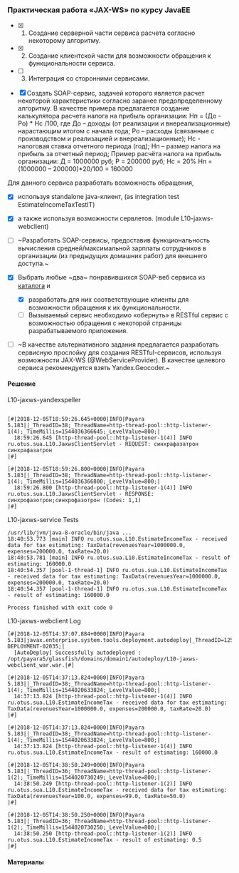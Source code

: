 ### Практическая работа «JAX-WS» по курсу JavaEE

- [x] 1. Создание серверной части сервиса расчета согласно некоторому алгоритму.
- [x] 2. Создание клиентской части для возможности обращения к функциональности сервиса.
- [ ] 3. Интеграция со сторонними сервисами.

- [x]  Создать SOAP-сервис, задачей которого является расчет некоторой характеристики согласно заранее предопределенному алгоритму. В качестве примера предлагается создание калькулятора расчета налога на прибыль организации:
Нп = (До - Ро) * Нс /100, где
До – доходы (от реализации и внереализационные) нарастающим итогом с начала года;
Ро – расходы (связанные с производством и реализацией и внереализационные);
Нс - налоговая ставка отчетного периода (год);
Нп – размер налога на прибыль за отчетный период;
Пример расчёта налога на прибыль организации:
Д = 1000000 руб; Р = 200000 руб; Нс = 20%
Нп = (1000000 – 200000)*20/100 = 160000

Для данного сервиса разработать возможность обращения, 
- [x] используя standalone java-клиент, (as integration test EstimateIncomeTaxTestIT)
- [x] а также используя возможности сервлетов. (module L10-jaxws-webclient)

- [ ]  ~Разработать SOAP-сервисы, предоставив функциональность вычисления средней/максимальной зарплаты сотрудников в организации (из предыдущих домашних работ) для внешнего доступа.~

- [x] Выбрать любые ~два~ понравившихся SOAP-веб сервиса из [каталога](https://www.programmableweb.com/category/russian/apis?keyword=soap) и 
  - [x] разработать для них соответствующие клиенты для возможности обращения к их функциональности.
  - [ ] Вызываемый сервис необходимо «обернуть» в RESTful сервис с возможностью обращения с некоторой страницы разрабатываемого приложения.
- [ ] ~В качестве альтернативного задания предлагается разработать сервисную прослойку для создания RESTful-сервисов, используя возможности JAX-WS (@WebServiceProvider). В качестве целевого сервиса рекомендуется взять Yandex.Geocoder.~


#### Решение

L10-jaxws-yandexspeller
``` 

[#|2018-12-05T18:59:26.645+0000|INFO|Payara 5.183||_ThreadID=38;_ThreadName=http-thread-pool::http-listener-1(4);_TimeMillis=1544036366645;_LevelValue=800;|
  18:59:26.645 [http-thread-pool::http-listener-1(4)] INFO ru.otus.sua.L10.JaxwsClientServlet - REQUEST: синхрафазатрон синхрафазатрон
|#]

[#|2018-12-05T18:59:26.800+0000|INFO|Payara 5.183||_ThreadID=38;_ThreadName=http-thread-pool::http-listener-1(4);_TimeMillis=1544036366800;_LevelValue=800;|
  18:59:26.800 [http-thread-pool::http-listener-1(4)] INFO ru.otus.sua.L10.JaxwsClientServlet - RESPONSE: синхрофазотрон;синхрофазотрон (Codes: 1,1)
|#]

```


L10-jaxws-service Tests
``` 
/usr/lib/jvm/java-8-oracle/bin/java ...
18:40:53.773 [main] INFO ru.otus.sua.L10.EstimateIncomeTax - received data for tax estimating: TaxData(revenuesYear=1000000.0, expenses=200000.0, taxRate=20.0)
18:40:53.781 [main] INFO ru.otus.sua.L10.EstimateIncomeTax - result of estimating: 160000.0
18:40:54.357 [pool-1-thread-1] INFO ru.otus.sua.L10.EstimateIncomeTax - received data for tax estimating: TaxData(revenuesYear=1000000.0, expenses=200000.0, taxRate=20.0)
18:40:54.357 [pool-1-thread-1] INFO ru.otus.sua.L10.EstimateIncomeTax - result of estimating: 160000.0

Process finished with exit code 0
```

L10-jaxws-webclient Log
``` 
[#|2018-12-05T14:37:07.884+0000|INFO|Payara 5.183|javax.enterprise.system.tools.deployment.autodeploy|_ThreadID=125;_ThreadName=AutoDeployer;_TimeMillis=1544020627884;_LevelValue=800;_MessageID=NCLS-DEPLOYMENT-02035;|
  [AutoDeploy] Successfully autodeployed : /opt/payara5/glassfish/domains/domain1/autodeploy/L10-jaxws-webclient_war.war.|#]

[#|2018-12-05T14:37:13.824+0000|INFO|Payara 5.183||_ThreadID=38;_ThreadName=http-thread-pool::http-listener-1(4);_TimeMillis=1544020633824;_LevelValue=800;|
  14:37:13.824 [http-thread-pool::http-listener-1(4)] INFO ru.otus.sua.L10.EstimateIncomeTax - received data for tax estimating: TaxData(revenuesYear=1000000.0, expenses=200000.0, taxRate=20.0)
|#]

[#|2018-12-05T14:37:13.824+0000|INFO|Payara 5.183||_ThreadID=38;_ThreadName=http-thread-pool::http-listener-1(4);_TimeMillis=1544020633824;_LevelValue=800;|
  14:37:13.824 [http-thread-pool::http-listener-1(4)] INFO ru.otus.sua.L10.EstimateIncomeTax - result of estimating: 160000.0

[#|2018-12-05T14:38:50.249+0000|INFO|Payara 5.183||_ThreadID=36;_ThreadName=http-thread-pool::http-listener-1(2);_TimeMillis=1544020730249;_LevelValue=800;|
  14:38:50.249 [http-thread-pool::http-listener-1(2)] INFO ru.otus.sua.L10.EstimateIncomeTax - received data for tax estimating: TaxData(revenuesYear=100.0, expenses=99.0, taxRate=50.0)
|#]

[#|2018-12-05T14:38:50.250+0000|INFO|Payara 5.183||_ThreadID=36;_ThreadName=http-thread-pool::http-listener-1(2);_TimeMillis=1544020730250;_LevelValue=800;|
  14:38:50.250 [http-thread-pool::http-listener-1(2)] INFO ru.otus.sua.L10.EstimateIncomeTax - result of estimating: 0.5
|#]

```

#### Материалы

